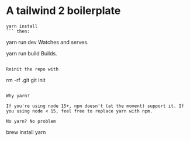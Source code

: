# A tailwind 2 boilerplate

```
yarn install
``` then:

```
yarn run dev
    Watches and serves.

yarn run build
    Builds.
```

Reinit the repo with

```
rm -rf .git
git init
```

Why yarn?

If you're using node 15+, npm doesn't (at the moment) support it. If you using node < 15, feel free to replace yarn with npm.

No yarn? No problem

```
brew install yarn
```
